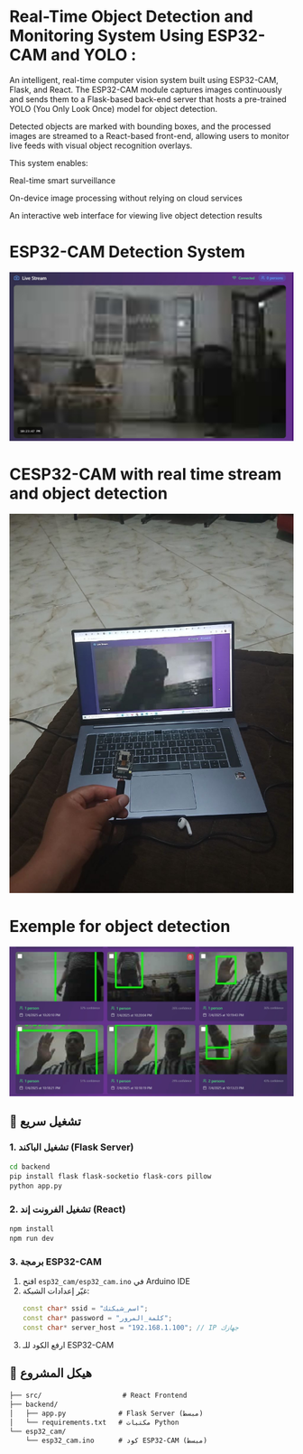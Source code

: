 # Real-Time Object Detection and Monitoring System Using ESP32-CAM and YOLO :

An intelligent, real-time computer vision system built using ESP32-CAM, Flask, and React.
The ESP32-CAM module captures images continuously and sends them to a Flask-based back-end server that hosts a pre-trained YOLO (You Only Look Once) model for object detection.

Detected objects are marked with bounding boxes, and the processed images are streamed to a React-based front-end, allowing users to monitor live feeds with visual object recognition overlays.

This system enables:

Real-time smart surveillance

On-device image processing without relying on cloud services

An interactive web interface for viewing live object detection results



# ESP32-CAM Detection System 
![image](images/system.jpg)

# CESP32-CAM with real time stream and object detection

![image](images/cam_.jpg)

# Exemple for object detection

![image](images/system2.jpg)

## 🚀 تشغيل سريع

### 1. تشغيل الباكند (Flask Server)

```bash
cd backend
pip install flask flask-socketio flask-cors pillow
python app.py
```

### 2. تشغيل الفرونت إند (React)

```bash
npm install
npm run dev
```

### 3. برمجة ESP32-CAM

1. افتح `esp32_cam/esp32_cam.ino` في Arduino IDE
2. غيّر إعدادات الشبكة:
   ```cpp
   const char* ssid = "اسم_شبكتك";
   const char* password = "كلمة_المرور";
   const char* server_host = "192.168.1.100"; // IP جهازك
   ```
3. ارفع الكود للـ ESP32-CAM

## 📁 هيكل المشروع

```
├── src/                    # React Frontend
├── backend/
│   ├── app.py             # Flask Server (مبسط)
│   └── requirements.txt   # مكتبات Python
└── esp32_cam/
    └── esp32_cam.ino      # كود ESP32-CAM (مبسط)
```